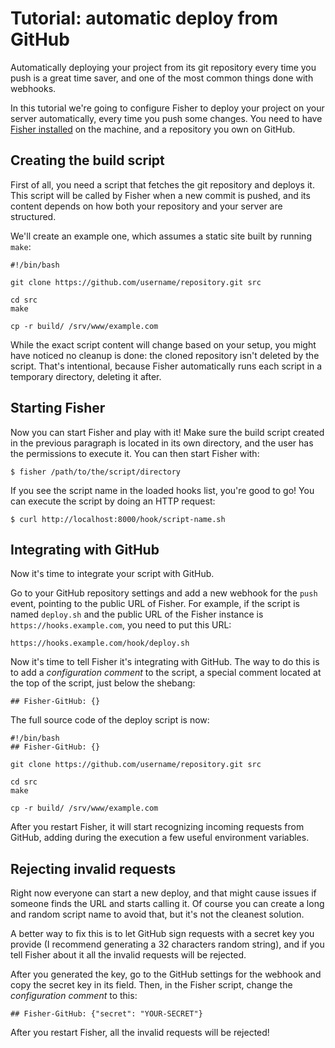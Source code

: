 # Tutorial: automatic deploy from GitHub

Automatically deploying your project from its git repository every time you
push is a great time saver, and one of the most common things done with
webhooks.

In this tutorial we're going to configure Fisher to deploy your project on your
server automatically, every time you push some changes. You need to have
[Fisher installed](../install.md) on the machine, and a repository you own on
GitHub.

## Creating the build script

First of all, you need a script that fetches the git repository and deploys it.
This script will be called by Fisher when a new commit is pushed, and its
content depends on how both your repository and your server are structured.

We'll create an example one, which assumes a static site built by running
`make`:

```
#!/bin/bash

git clone https://github.com/username/repository.git src

cd src
make

cp -r build/ /srv/www/example.com
```

While the exact script content will change based on your setup, you might have
noticed no cleanup is done: the cloned repository isn't deleted by the script.
That's intentional, because Fisher automatically runs each script in a
temporary directory, deleting it after.

## Starting Fisher

Now you can start Fisher and play with it! Make sure the build script created
in the previous paragraph is located in its own directory, and the user has the
permissions to execute it. You can then start Fisher with:

```
$ fisher /path/to/the/script/directory
```

If you see the script name in the loaded hooks list, you're good to go! You can
execute the script by doing an HTTP request:

```
$ curl http://localhost:8000/hook/script-name.sh
```

## Integrating with GitHub

Now it's time to integrate your script with GitHub.

Go to your GitHub repository settings and add a new webhook for the `push`
event, pointing to the public URL of Fisher. For example, if the script is
named `deploy.sh` and the public URL of the Fisher instance is
`https://hooks.example.com`, you need to put this URL:

```
https://hooks.example.com/hook/deploy.sh
```

Now it's time to tell Fisher it's integrating with GitHub. The way to do this
is to add a *configuration comment* to the script, a special comment located at
the top of the script, just below the shebang:

```
## Fisher-GitHub: {}
```

The full source code of the deploy script is now:

```
#!/bin/bash
## Fisher-GitHub: {}

git clone https://github.com/username/repository.git src

cd src
make

cp -r build/ /srv/www/example.com
```

After you restart Fisher, it will start recognizing incoming requests from
GitHub, adding during the execution a few useful environment variables.

## Rejecting invalid requests

Right now everyone can start a new deploy, and that might cause issues if
someone finds the URL and starts calling it. Of course you can create a long
and random script name to avoid that, but it's not the cleanest solution.

A better way to fix this is to let GitHub sign requests with a secret key you
provide (I recommend generating a 32 characters random string), and if you tell
Fisher about it all the invalid requests will be rejected.

After you generated the key, go to the GitHub settings for the webhook and copy
the secret key in its field. Then, in the Fisher script, change the
*configuration comment* to this:

```
## Fisher-GitHub: {"secret": "YOUR-SECRET"}
```

After you restart Fisher, all the invalid requests will be rejected!
